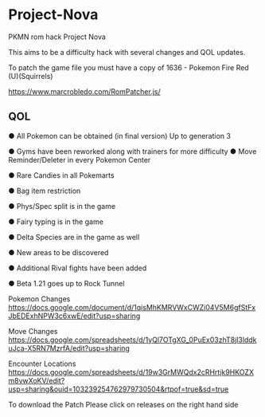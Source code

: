 # Project-Nova
PKMN rom hack Project Nova


This aims to be a difficulty hack with several changes and QOL updates. 

To patch the game file you must have a copy of 1636 - Pokemon Fire Red (U)(Squirrels)

https://www.marcrobledo.com/RomPatcher.js/

QOL
----------------------------------------------------------------------
●  All Pokemon can be obtained (in final version) Up to generation 3

●  Gyms have been reworked along with trainers for more difficulty
● Move Reminder/Deleter in every Pokemon Center

● Rare Candies in all Pokemarts

●  Bag item restriction

●  Phys/Spec split is in the game

●  Fairy typing is in the game

●  Delta Species are in the game as well

● New areas to be discovered

●  Additional Rival fights have been added

● Beta 1.21 goes up to Rock Tunnel


Pokemon Changes
https://docs.google.com/document/d/1qisMhKMRVWxCWZi04V5M6gfStFxJbEDExhNPW3c6xwE/edit?usp=sharing

Move Changes
https://docs.google.com/spreadsheets/d/1yQl7OTgXG_0PuEx03zhT8jl3lddkuJca-X5RN7MzrfA/edit?usp=sharing

Encounter Locations
https://docs.google.com/spreadsheets/d/19w3GrMWQdx2cRHrtjk9HKOZXm8vwXoKV/edit?usp=sharing&ouid=103239254762979730504&rtpof=true&sd=true 


To download the Patch Please click on releases on the right hand side

